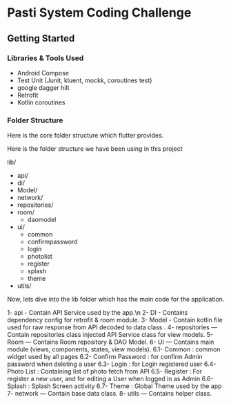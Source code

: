 # Pasti System Coding Challenge

## Getting Started

### Libraries & Tools Used

* Android Compose
* Test Unit (Junit, kluent, mockk, coroutines test)
* google dagger hilt
* Retrofit
* Kotlin coroutines

### Folder Structure
Here is the core folder structure which flutter provides.

Here is the folder structure we have been using in this project

lib/
* api/
* di/
* Model/
* network/
* repositories/
* room/
    * daomodel
* ui/
    * common
    * confirmpassword
    * login
    * photolist
    * register
    * splash
    * theme
* utils/

Now, lets dive into the lib folder which has the main code for the application.

1- api - Contain API Service used by the app.\n
2- DI - Contains dependency config for retrofit & room module.
3- Model - Contain kotlin file used for raw response from API decoded to data class .
4- repositories — Contain repositories class injected API Service class for view models.
5- Room — Contains Room repository & DAO Model.
6- UI — Contains main module (views, components, states, view models).
    6.1- Common : common widget used by all pages
    6.2- Confirm Password : for confirm Admin password when deleting a user
    6.3- Login : for Login registered user
    6.4- Photo List : Containing list of photo fetch from API
    6.5- Register : For register a new user, and for editing a User when logged in as Admin
    6.6- Splash : Splash Screen activity
    6.7- Theme : Global Theme used by the app
7- network — Contain base data class.
8- utils — Contains helper class.
